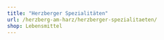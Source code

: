 ```yaml
---
title: "Herzberger Spezialitäten"
url: /herzberg-am-harz/herzberger-spezialitaeten/
shop: Lebensmittel
---
```

